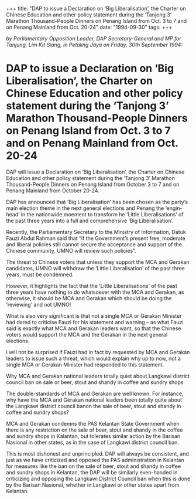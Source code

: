 +++ 
title: "DAP to issue a Declaration on ‘Big Liberalisation’, the Charter on Chinese Education and other policy statement during the ‘Tanjong 3’ Marathon Thousand-People Dinners on Penang Island from Oct. 3 to 7 and on Penang Mainland from Oct. 20-24"
date: "1994-09-30"
tags:
+++

_by Parliamentary Opposition Leader, DAP Secretary-General and MP for Tanjung, Lim Kit Siang, in Petaling Jaya on Friday, 30th September 1994:_

# DAP to issue a Declaration on ‘Big Liberalisation’, the Charter on Chinese Education and other policy statement during the ‘Tanjong 3’ Marathon Thousand-People Dinners on Penang Island from Oct. 3 to 7 and on Penang Mainland from Oct. 20-24

DAP will issue a Declaration on ‘Big Liberalisation’, the Charter on Chinese Education and other policy statement during the ‘Tanjong 3’ Marathon Thousand-People Dinners on Penang Island from October 3 to 7 and on Penang Mainland from October 20-24.</u>

DAP has announced that ‘Big Liberalisation’ has been chosen as the party’s main election theme in the next general elections and Penang the ‘engin-head’ in the nationwide moement to transform he ‘Little Liberalisations’ of the past three years into a full and comprehensive ‘Big Liberalisation’.

Recently, the Parliamentary Secretary to the Ministry of Information, Datuk Fauzi Abdul Rahman said that “if the Government’s present free, moderate and liberal policies still cannot secure the acceptance and support of the Chinese community, UMNO will review such policies”.

The threat to Chinese voters that unless they support the MCA and Gerakan candidates, UMNO will withdraw the ‘Little Liberalisation’ of the past three years, must be condemned.

However, it highlights the fact that the ‘Little Liberalisations’ of the past three years have nothing to do whatsoever with the MCA and Gerakan, as otherwise, it should be MCA and Gerakan which should be doing the ‘reviewing’ and not UMNO!

What is also very significant is that not a single MCA or Gerakan Minister had dared to criticise Fauzi for his statement and warning – as what Fauzi said is exactly what MCA and Gerakan leaders want, so that the Chinese voters would support the MCA and the Gerakan in the next general elections.

I will not be surprised if Fauzi had in fact by requested by MCA and Gerakan leaders to issue such a threat, which would explain why up to now, not a single MCA or Gerakan Minister had responded to this statement. 

Why MCA and Gerakan national leaders totally quiet about Langkawi district council ban on sale or beer, stout and shandy in coffee and sundry shops

The double-standards of MCA and Gerakan are well known. For instance, why have the MCA and Gerakan national leaders been totally quite about the Langkawi district council banon the sale of beer, stout and shandy in coffee and sundry shops?

MCA and Gerakan condemns the PAS Kelantan State Government when there is any restriction on the sale of beer, stout and shandy in the coffee and sundry shops in Kalantan, but tolerates similar action by the Barisan Nasional in other states, as in the case of Langkawi district council ban.

This is most dishonest and unprincipled. DAP will always be consistent, and just as we have criticized and opposed the PAS administration in Kelantan for measures like the ban on the sale of beer, stout and shandy in coffee and sundry shops in Kelantan, the DAP will be similarly even-handed in criticizing and opposing the Langkawi District Council ban when this is done by the Barisan Nasional, whether in Langkawi or other states apart from Kelantan.
 

